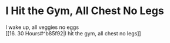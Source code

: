 # I Hit the Gym, All Chest No Legs

I wake up, all veggies no eggs  
[[16. 30 Hours#^b85f92|I hit the gym, all chest no legs]]  
